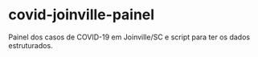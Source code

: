 # covid-joinville-painel
Painel dos casos de COVID-19 em Joinville/SC e script para ter os dados estruturados.
